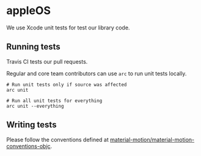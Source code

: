 # appleOS

We use Xcode unit tests for test our library code.

## Running tests

Travis CI tests our pull requests.

Regular and core team contributors can use `arc` to run unit tests locally.

    # Run unit tests only if source was affected
    arc unit
    
    # Run all unit tests for everything
    arc unit --everything

## Writing tests

Please follow the conventions defined at [material-motion/material-motion-conventions-objc](https://github.com/material-motion/material-motion-conventions-objc).
